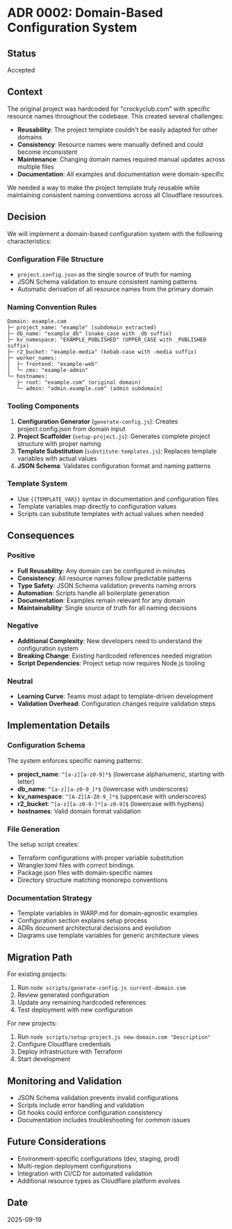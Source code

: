 # ADR 0002: Domain-Based Configuration System

## Status

Accepted

## Context

The original project was hardcoded for "crockyclub.com" with specific resource names throughout the codebase. This created several challenges:

- **Reusability**: The project template couldn't be easily adapted for other domains
- **Consistency**: Resource names were manually defined and could become inconsistent
- **Maintenance**: Changing domain names required manual updates across multiple files
- **Documentation**: All examples and documentation were domain-specific

We needed a way to make the project template truly reusable while maintaining consistent naming conventions across all Cloudflare resources.

## Decision

We will implement a domain-based configuration system with the following characteristics:

### Configuration File Structure
- `project.config.json` as the single source of truth for naming
- JSON Schema validation to ensure consistent naming patterns
- Automatic derivation of all resource names from the primary domain

### Naming Convention Rules
```
Domain: example.com
├─ project_name: "example" (subdomain extracted)
├─ db_name: "example_db" (snake_case with _db suffix)
├─ kv_namespace: "EXAMPLE_PUBLISHED" (UPPER_CASE with _PUBLISHED suffix)
├─ r2_bucket: "example-media" (kebab-case with -media suffix)
├─ worker_names: 
│  ├─ frontend: "example-web"
│  └─ cms: "example-admin"
└─ hostnames:
   ├─ root: "example.com" (original domain)
   └─ admin: "admin.example.com" (admin subdomain)
```

### Tooling Components
1. **Configuration Generator** (`generate-config.js`): Creates project.config.json from domain input
2. **Project Scaffolder** (`setup-project.js`): Generates complete project structure with proper naming
3. **Template Substitution** (`substitute-templates.js`): Replaces template variables with actual values
4. **JSON Schema**: Validates configuration format and naming patterns

### Template System
- Use `{{TEMPLATE_VAR}}` syntax in documentation and configuration files
- Template variables map directly to configuration values
- Scripts can substitute templates with actual values when needed

## Consequences

### Positive

- **Full Reusability**: Any domain can be configured in minutes
- **Consistency**: All resource names follow predictable patterns
- **Type Safety**: JSON Schema validation prevents naming errors
- **Automation**: Scripts handle all boilerplate generation
- **Documentation**: Examples remain relevant for any domain
- **Maintainability**: Single source of truth for all naming decisions

### Negative

- **Additional Complexity**: New developers need to understand the configuration system
- **Breaking Change**: Existing hardcoded references needed migration
- **Script Dependencies**: Project setup now requires Node.js tooling

### Neutral

- **Learning Curve**: Teams must adapt to template-driven development
- **Validation Overhead**: Configuration changes require validation steps

## Implementation Details

### Configuration Schema
The system enforces specific naming patterns:
- **project_name**: `^[a-z][a-z0-9]*$` (lowercase alphanumeric, starting with letter)
- **db_name**: `^[a-z][a-z0-9_]*$` (lowercase with underscores)
- **kv_namespace**: `^[A-Z][A-Z0-9_]*$` (uppercase with underscores)
- **r2_bucket**: `^[a-z][a-z0-9-]*[a-z0-9]$` (lowercase with hyphens)
- **hostnames**: Valid domain format validation

### File Generation
The setup script creates:
- Terraform configurations with proper variable substitution
- Wrangler.toml files with correct bindings
- Package.json files with domain-specific names
- Directory structure matching monorepo conventions

### Documentation Strategy
- Template variables in WARP.md for domain-agnostic examples
- Configuration section explains setup process
- ADRs document architectural decisions and evolution
- Diagrams use template variables for generic architecture views

## Migration Path

For existing projects:
1. Run `node scripts/generate-config.js current-domain.com` 
2. Review generated configuration
3. Update any remaining hardcoded references
4. Test deployment with new configuration

For new projects:
1. Run `node scripts/setup-project.js new-domain.com "Description"`
2. Configure Cloudflare credentials
3. Deploy infrastructure with Terraform
4. Start development

## Monitoring and Validation

- JSON Schema validation prevents invalid configurations
- Scripts include error handling and validation
- Git hooks could enforce configuration consistency
- Documentation includes troubleshooting for common issues

## Future Considerations

- Environment-specific configurations (dev, staging, prod)
- Multi-region deployment configurations
- Integration with CI/CD for automated validation
- Additional resource types as Cloudflare platform evolves

## Date

2025-09-19